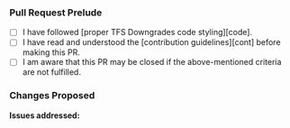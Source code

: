 <!-- Note: Lines with this <!-- syntax are comments and will not be visible in
     your pull request. You can safely ignore or remove them. -->

### Pull Request Prelude

<!-- Thank you for working on improving The Forgotten Server! -->
<!-- Please complete these steps and check the following boxes by putting an `x`
     inside the [brackets] before filing your Pull Request. -->

- [ ] I have followed [proper TFS Downgrades code styling][code].
- [ ] I have read and understood the [contribution guidelines][cont] before making this PR.
- [ ] I am aware that this PR may be closed if the above-mentioned criteria are not fulfilled.

### Changes Proposed

<!-- Describe the changes that this pull request makes. -->

**Issues addressed:** <!-- Write here the issue number, if any. -->

